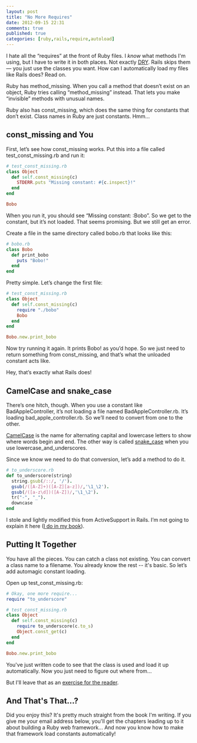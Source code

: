 ```yaml
---
layout: post
title: "No More Requires"
date: 2012-09-15 22:31
comments: true
published: true
categories: [ruby,rails,require,autoload]
---
```

I hate all the “requires” at the front of Ruby files.  I *know* what methods I'm using, but I have to write it in both places.  Not exactly <a href="http://en.wikipedia.org/wiki/Don't_repeat_yourself">DRY</a>.  Rails skips them &mdash; you just use the classes you want.  How can I automatically load my files like Rails does?  Read on.

Ruby has method_missing.  When you call a method that doesn’t exist on an object, Ruby tries calling “method_missing” instead.  That lets you make “invisible” methods with unusual names.

Ruby also has const_missing, which does the same thing for constants that don’t exist.  Class names in Ruby are just constants.  Hmm...

## const_missing and You

First, let’s see how const_missing works.
Put this into a file called test_const_missing.rb and run it:

``` ruby
# test_const_missing.rb
class Object
  def self.const_missing(c)
    STDERR.puts "Missing constant: #{c.inspect}!"
  end
end

Bobo
```

When you run it, you should see “Missing constant: :Bobo”.  So we get to the constant, but it’s not loaded.  That seems promising.  But we still get an error.

Create a file in the same directory called bobo.rb that looks like this:

``` ruby
# bobo.rb
class Bobo
  def print_bobo
    puts "Bobo!"
  end
end
```

Pretty simple.  Let’s change the first file:

``` ruby
# test_const_missing.rb
class Object
  def self.const_missing(c)
    require "./bobo"
    Bobo
  end
end

Bobo.new.print_bobo
```

Now try running it again.  It prints Bobo! as you’d hope.  So we just need to return something from const_missing, and that’s what the unloaded constant acts like.

Hey, that’s exactly what Rails does!

## CamelCase and snake_case

There’s one hitch, though.  When you use a constant like BadAppleController, it’s not loading a file named BadAppleController.rb.  It’s loading bad_apple_controller.rb.  So we’ll need to convert from one to the other.

<a href="http://en.wikipedia.org/wiki/CamelCase">CamelCase</a> is the name for alternating capital and lowercase letters to show where words begin and end.  The other way is called <a href="http://en.wikipedia.org/wiki/Snake_case">snake_case</a> when you use lowercase_and_underscores.

Since we know we need to do that conversion, let’s add a method to do it.

``` ruby
# to_underscore.rb
def to_underscore(string)
  string.gsub(/::/, '/').
  gsub(/([A-Z]+)([A-Z][a-z])/,'\1_\2').
  gsub(/([a-z\d])([A-Z])/,'\1_\2').
  tr("-", "_").
  downcase
end
```

I stole and lightly modified this from ActiveSupport in Rails.  I’m not going to explain it here (<a href="http://rebuilding-rails.com">I do in my book</a>).

## Putting It Together

You have all the pieces.  You can catch a class not existing.  You can convert a class name to a filename.  You already know the rest -- it's basic.  So let’s add automagic constant loading.

Open up test_const_missing.rb:

``` ruby
# Okay, one more require...
require "to_underscore"

# test_const_missing.rb
class Object
  def self.const_missing(c)
    require to_underscore(c.to_s)
    Object.const_get(c)
  end
end

Bobo.new.print_bobo
```

You've just written code to see that the class is used and load it up automatically.  Now you just need to figure out where from...

But I'll leave that as an <a href="http://catb.org/jargon/html/E/exercise--left-as-an.html">exercise for the reader</a>.

## And That's That...?

Did you enjoy this?  It's pretty much straight from the book I'm writing.  If you give me your email address below, you'll get the chapters leading up to it about building a Ruby web framework...  And now you know how to make that framework load constants automatically!
